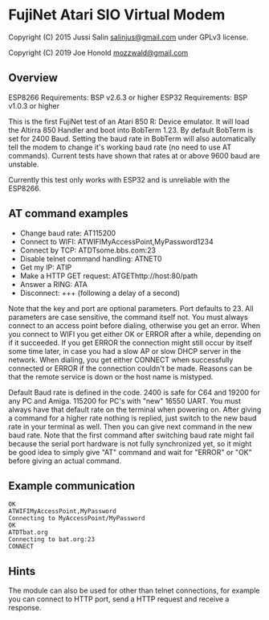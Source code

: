 FujiNet Atari SIO Virtual Modem
===============================

Copyright (C) 2015 Jussi Salin <salinjus@gmail.com> under GPLv3 license.

Copyright (C) 2019 Joe Honold <mozzwald@gmail.com>

Overview
--------

ESP8266 Requirements: BSP v2.6.3 or higher
ESP32 Requirements: BSP v1.0.3 or higher

This is the first FujiNet test of an Atari 850 R: Device emulator. It will load the Altirra 850 Handler and boot into BobTerm 1.23. By default BobTerm is set for 2400 Baud. Setting the baud rate in BobTerm will also automatically tell the modem to change it's working baud rate (no need to use AT commands). Current tests have shown that rates at or above 9600 baud are unstable.

Currently this test only works with ESP32 and is unreliable with the ESP8266.

AT command examples
-------------------

* Change baud rate: AT115200
* Connect to WIFI: ATWIFIMyAccessPoint,MyPassword1234
* Connect by TCP: ATDTsome.bbs.com:23
* Disable telnet command handling: ATNET0
* Get my IP: ATIP
* Make a HTTP GET request: ATGEThttp://host:80/path
* Answer a RING: ATA
* Disconnect: +++ (following a delay of a second)

Note that the key and port are optional parameters. Port defaults to 23. All parameters are case sensitive, the command itself not. You must always connect to an access point before dialing, otherwise you get an error. When you connect to WIFI you get either OK or ERROR after a while, depending on if it succeeded. If you get ERROR the connection might still occur by itself some time later, in case you had a slow AP or slow DHCP server in the network. When dialing, you get either CONNECT when successfully connected or ERROR if the connection couldn't be made. Reasons can be that the remote service is down or the host name is mistyped.

Default Baud rate is defined in the code. 2400 is safe for C64 and 19200 for any PC and Amiga. 115200 for PC's with "new" 16550 UART.  You must always have that default rate on the terminal when powering on. After giving a command for a higher rate nothing is replied, just switch to the new baud rate in your terminal as well. Then you can give next command in the new baud rate. Note that the first command after switching baud rate might fail because the serial port hardware is not fully synchronized yet, so it might be good idea to simply give "AT" command and wait for "ERROR" or "OK" before giving an actual command.

Example communication
---------------------

	OK
	ATWIFIMyAccessPoint,MyPassword
	Connecting to MyAccessPoint/MyPassword
	OK
	ATDTbat.org
	Connecting to bat.org:23
	CONNECT

Hints
-----

The module can also be used for other than telnet connections, for example you can connect to HTTP port, send a HTTP request and receive a response.

